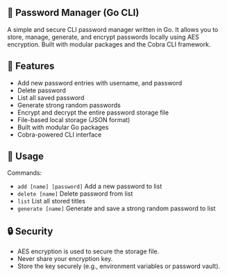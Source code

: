 ## 🔐 Password Manager (Go CLI)

A simple and secure CLI password manager written in Go. It allows you to store, manage, generate, and encrypt passwords locally using AES encryption. Built with modular packages and the Cobra CLI framework.

## 🚀 Features

- Add new password entries with username, and password
- Delete password
- List all saved password
- Generate strong random passwords
- Encrypt and decrypt the entire password storage file
- File-based local storage (JSON format)
- Built with modular Go packages
- Cobra-powered CLI interface

## 🧪 Usage
Commands:
- ``add [name] [password]``	Add a new password to list
- ``delete [name]`` Delete password from list
- ``list``  List all stored titles
- ``generate [name]``	Generate and save a strong random password to list


## 🔒 Security
- AES encryption is used to secure the storage file.
- Never share your encryption key.
- Store the key securely (e.g., environment variables or password vault).

